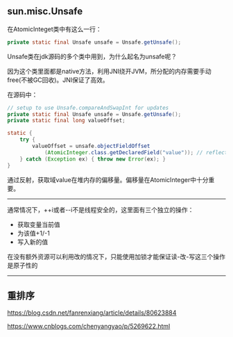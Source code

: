 ## **sun.misc.Unsafe**

在AtomicInteget类中有这么一行：

```java
private static final Unsafe unsafe = Unsafe.getUnsafe();
```

Unsafe类在jdk源码的多个类中用到，为什么起名为unsafe呢？

因为这个类里面都是native方法，利用JNI绕开JVM，所分配的内存需要手动free(不被GC回收)。JNI保证了高效。

在源码中：

```java
// setup to use Unsafe.compareAndSwapInt for updates
private static final Unsafe unsafe = Unsafe.getUnsafe();
private static final long valueOffset;

static {
    try {
        valueOffset = unsafe.objectFieldOffset
            (AtomicInteger.class.getDeclaredField("value")); // reflect
    } catch (Exception ex) { throw new Error(ex); }
}
```

通过反射，获取域value在堆内存的偏移量。偏移量在AtomicInteger中十分重要。

------

通常情况下，++i或者--i不是线程安全的，这里面有三个独立的操作：

- 获取变量当前值
- 为该值+1/-1
- 写入新的值

在没有额外资源可以利用改的情况下，只能使用加锁才能保证读-改-写这三个操作是原子性的

------

## 重排序

<https://blog.csdn.net/fanrenxiang/article/details/80623884>

<https://www.cnblogs.com/chenyangyao/p/5269622.html>